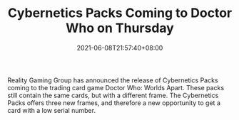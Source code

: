﻿---
title: "Cybernetics Packs Coming to Doctor Who on Thursday"
date: 2021-06-08T21:57:40+08:00
lastmod: 2021-06-08T16:45:40+08:00
draft: false
authors: ["Gwynne"]
description: "Reality Gaming Group has announced the release of Cybernetics Packs coming to the trading card game Doctor Who: Worlds Apart. These packs still contain the same cards, but with a different frame. The Cybernetics Packs offers three new frames, and therefore a new opportunity to get a card with a low serial number."
featuredImage: "cybernetics-packs-coming-to-doctor-who-on-thursday.png"
tags: ["Strategy Games","Play to Earn"]
categories: ["news"]
news: ["Strategy Games"]
weight: 
lightgallery: true
pinned: false
recommend: false
recommend1: false
---

Reality Gaming Group has announced the release of Cybernetics Packs coming to the trading card game Doctor Who: Worlds Apart. These packs still contain the same cards, but with a different frame. The Cybernetics Packs offers three new frames, and therefore a new opportunity to get a card with a low serial number.

<!--more-->

